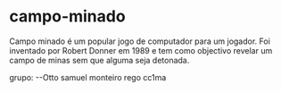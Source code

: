 # campo-minado 
Campo minado é um popular jogo de computador para um jogador. Foi inventado por Robert Donner em 1989 e tem como objectivo revelar um campo de minas sem que alguma seja detonada.

grupo:
--Otto samuel monteiro rego cc1ma
